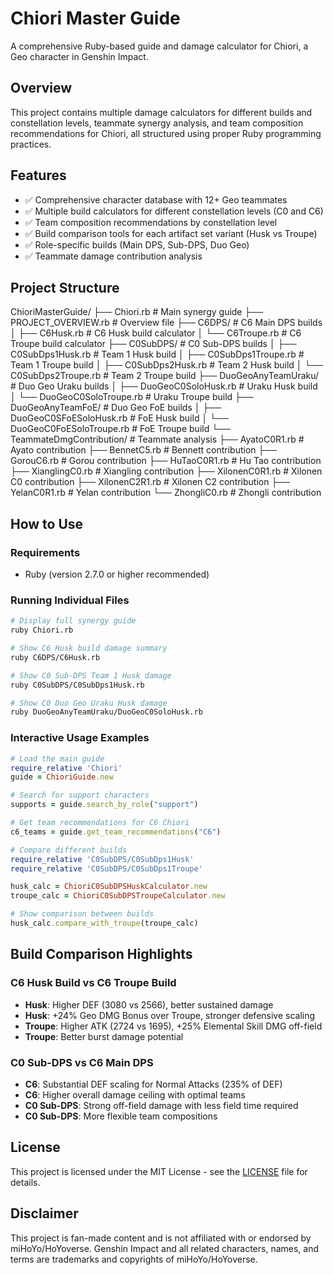 # Chiori Master Guide

A comprehensive Ruby-based guide and damage calculator for Chiori, a Geo character in Genshin Impact.

## Overview

This project contains multiple damage calculators for different builds and constellation levels, teammate synergy analysis, and team composition recommendations for Chiori, all structured using proper Ruby programming practices.

## Features

- ✅ Comprehensive character database with 12+ Geo teammates
- ✅ Multiple build calculators for different constellation levels (C0 and C6)
- ✅ Team composition recommendations by constellation level
- ✅ Build comparison tools for each artifact set variant (Husk vs Troupe)
- ✅ Role-specific builds (Main DPS, Sub-DPS, Duo Geo)
- ✅ Teammate damage contribution analysis

## Project Structure

ChioriMasterGuide/
├── Chiori.rb                             # Main synergy guide
├── PROJECT_OVERVIEW.rb                   # Overview file
├── C6DPS/                                # C6 Main DPS builds
│   ├── C6Husk.rb                         # C6 Husk build calculator
│   └── C6Troupe.rb                       # C6 Troupe build calculator
├── C0SubDPS/                             # C0 Sub-DPS builds
│   ├── C0SubDps1Husk.rb                  # Team 1 Husk build
│   ├── C0SubDps1Troupe.rb                # Team 1 Troupe build
│   ├── C0SubDps2Husk.rb                  # Team 2 Husk build
│   └── C0SubDps2Troupe.rb                # Team 2 Troupe build
├── DuoGeoAnyTeamUraku/                   # Duo Geo Uraku builds
│   ├── DuoGeoC0SoloHusk.rb               # Uraku Husk build
│   └── DuoGeoC0SoloTroupe.rb             # Uraku Troupe build
├── DuoGeoAnyTeamFoE/                     # Duo Geo FoE builds
│   ├── DuoGeoC0SFoESoloHusk.rb           # FoE Husk build
│   └── DuoGeoC0FoESoloTroupe.rb          # FoE Troupe build
└── TeammateDmgContribution/              # Teammate analysis
    ├── AyatoC0R1.rb                      # Ayato contribution
    ├── BennetC5.rb                       # Bennett contribution
    ├── GorouC6.rb                        # Gorou contribution
    ├── HuTaoC0R1.rb                      # Hu Tao contribution
    ├── XianglingC0.rb                    # Xiangling contribution
    ├── XilonenC0R1.rb                    # Xilonen C0 contribution
    ├── XilonenC2R1.rb                    # Xilonen C2 contribution
    ├── YelanC0R1.rb                      # Yelan contribution
    └── ZhongliC0.rb                      # Zhongli contribution

## How to Use

### Requirements

- Ruby (version 2.7.0 or higher recommended)

### Running Individual Files

```bash
# Display full synergy guide
ruby Chiori.rb                                    

# Show C6 Husk build damage summary
ruby C6DPS/C6Husk.rb                             

# Show C0 Sub-DPS Team 1 Husk damage
ruby C0SubDPS/C0SubDps1Husk.rb                   

# Show C0 Duo Geo Uraku Husk damage
ruby DuoGeoAnyTeamUraku/DuoGeoC0SoloHusk.rb      
```

### Interactive Usage Examples

```ruby
# Load the main guide
require_relative 'Chiori'
guide = ChioriGuide.new

# Search for support characters
supports = guide.search_by_role("support")

# Get team recommendations for C6 Chiori
c6_teams = guide.get_team_recommendations("C6")

# Compare different builds
require_relative 'C0SubDPS/C0SubDps1Husk'
require_relative 'C0SubDPS/C0SubDps1Troupe'

husk_calc = ChioriC0SubDPSHuskCalculator.new
troupe_calc = ChioriC0SubDPSTroupeCalculator.new

# Show comparison between builds
husk_calc.compare_with_troupe(troupe_calc)
```

## Build Comparison Highlights

### C6 Husk Build vs C6 Troupe Build

- **Husk**: Higher DEF (3080 vs 2566), better sustained damage
- **Husk**: +24% Geo DMG Bonus over Troupe, stronger defensive scaling
- **Troupe**: Higher ATK (2724 vs 1695), +25% Elemental Skill DMG off-field
- **Troupe**: Better burst damage potential

### C0 Sub-DPS vs C6 Main DPS

- **C6**: Substantial DEF scaling for Normal Attacks (235% of DEF)
- **C6**: Higher overall damage ceiling with optimal teams
- **C0 Sub-DPS**: Strong off-field damage with less field time required
- **C0 Sub-DPS**: More flexible team compositions

## License

This project is licensed under the MIT License - see the [LICENSE](LICENSE) file for details.

## Disclaimer

This project is fan-made content and is not affiliated with or endorsed by miHoYo/HoYoverse. Genshin Impact and all related characters, names, and terms are trademarks and copyrights of miHoYo/HoYoverse.
